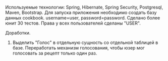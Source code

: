 Используемые технологии: Spring, Hibernate, Spring Security, Postgresql, Maven, Bootstrap.
Для запуска приложения необходимо создать базу данных cookbook. username=user, password=password.
Сделано более юнит 30 тестов.
Права у всех пользователей сделаны "USER".

Доработки.
1. Выделить "Голос" в отдельную сущность со отдельной таблицей в базе. Переработать механизм голосования, чтобы юзер мог голосовать за рецепт только один раз.
